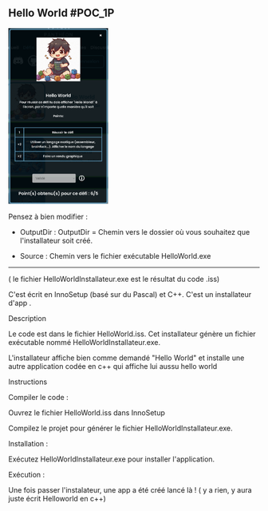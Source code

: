Hello World #POC_1P
---

<a href="https://poc.onepantheon.fr/html/defi.html"><img src="img.png" width="200px" /></a>


Pensez à bien modifier :

- OutputDir : OutputDir = Chemin vers le dossier où vous souhaitez que l'installateur soit créé.

- Source : Chemin vers le fichier exécutable HelloWorld.exe

---

( le fichier HelloWorldInstallateur.exe est le résultat du code .iss)

C'est écrit en InnoSetup (basé sur du Pascal) et C++. C'est un installateur d'app .

Description

Le code est dans le fichier HelloWorld.iss. Cet installateur génère un fichier exécutable nommé HelloWorldInstallateur.exe.

L'installateur affiche bien comme demandé "Hello World"
et installe une autre application codée en c++ qui affiche lui aussu hello world

Instructions

Compiler le code :

Ouvrez le fichier HelloWorld.iss dans InnoSetup

Compilez le projet pour générer le fichier HelloWorldInstallateur.exe.

Installation :

Exécutez HelloWorldInstallateur.exe pour installer l'application.

Exécution :

Une fois passer l'instalateur, une app a été créé lancé là ! ( y a rien, y aura juste écrit Helloworld en c++)
